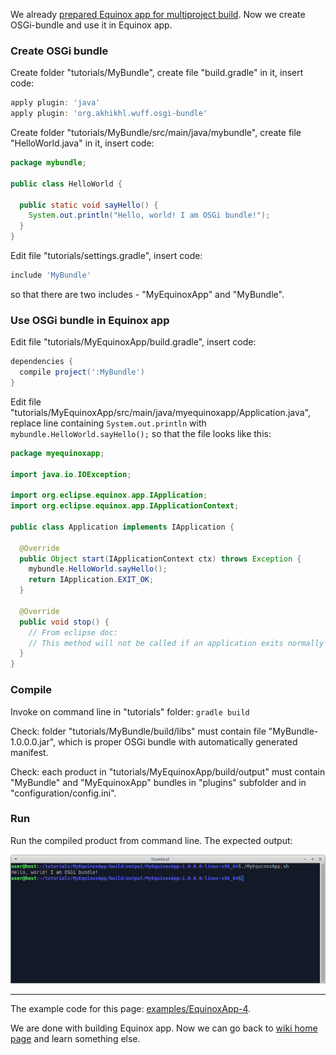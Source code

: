 We already [prepared Equinox app for multiproject build](Prepare-Equinox-app-for-multiproject-build). Now we create OSGi-bundle and use it in Equinox app.

### Create OSGi bundle

Create folder "tutorials/MyBundle", create file "build.gradle" in it, insert code:

```groovy
apply plugin: 'java'
apply plugin: 'org.akhikhl.wuff.osgi-bundle'
```

Create folder "tutorials/MyBundle/src/main/java/mybundle", create file "HelloWorld.java" in it, insert code:

```java
package mybundle;

public class HelloWorld {

  public static void sayHello() {
    System.out.println("Hello, world! I am OSGi bundle!");
  }
}
```

Edit file "tutorials/settings.gradle", insert code:

```groovy
include 'MyBundle'
```
so that there are two includes - "MyEquinoxApp" and "MyBundle".

### Use OSGi bundle in Equinox app

Edit file "tutorials/MyEquinoxApp/build.gradle", insert code:

```groovy
dependencies {
  compile project(':MyBundle')
}
```

Edit file "tutorials/MyEquinoxApp/src/main/java/myequinoxapp/Application.java", replace line containing `System.out.println` with `mybundle.HelloWorld.sayHello();` so that the file looks like this:

```java
package myequinoxapp;

import java.io.IOException;

import org.eclipse.equinox.app.IApplication;
import org.eclipse.equinox.app.IApplicationContext;

public class Application implements IApplication {

  @Override
  public Object start(IApplicationContext ctx) throws Exception {
    mybundle.HelloWorld.sayHello();
    return IApplication.EXIT_OK;
  }

  @Override
  public void stop() {
    // From eclipse doc:
    // This method will not be called if an application exits normally from the start(IApplicationContext) method. 
  }
}
```

### Compile

Invoke on command line in "tutorials" folder: `gradle build`

Check: folder "tutorials/MyBundle/build/libs" must contain file "MyBundle-1.0.0.0.jar", which is proper OSGi bundle with automatically generated manifest.

Check: each product in "tutorials/MyEquinoxApp/build/output" must contain "MyBundle" and "MyEquinoxApp" bundles in "plugins" subfolder and in "configuration/config.ini". 

### Run

Run the compiled product from command line. The expected output:

 ![EquinoxApp-4-run-1](images/EquinoxApp-4-run-1.png "EquinoxApp-4-run-1")

---

The example code for this page: [examples/EquinoxApp-4](../tree/master/examples/EquinoxApp-4).

We are done with building Equinox app. Now we can go back to [wiki home page](Home) and learn something else.


